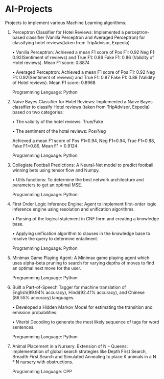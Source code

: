 # AI-Projects
Projects to implement various Machine Learning algorithms.

1. Perceptron Classifier for Hotel Reviews:
    Implemented a perceptron-based classifier (Vanilla Perceptron and Averaged Perceptron) for classifying hotel reviews(taken from TripAdvisor, Expedia).
    
    • Vanilla Perceptron: Achieved a mean F1 score of Pos F1: 0.92 Neg F1: 0.92(Sentiment of reviews) and True F1: 0.86 Fake F1: 0.86 (Validity of Hotel reviews). Mean F1 score: 0.8874
    
    • Averaged Perceptron: Achieved a mean F1 score of Pos F1: 0.92 Neg F1: 0.92(Sentiment of reviews) and True F1: 0.87 Fake F1: 0.88 (Validity of Hotel reviews). Mean F1 score: 0.8968
    
    Programming Language: Python

2. Naive Bayes Classifier for Hotel Reviews:
    Implemented a Naive Bayes classifier to classify Hotel reviews (taken from TripAdvisor, Expedia) based on two categories:
    
    • The validity of the hotel reviews: True/Fake
    
    • The sentiment of the hotel reviews: Pos/Neg
    
    Achieved a mean F1 score of Pos F1=0.94, Neg F1=0.94, True F1=0.88, Fake F1=0.89, Mean F1 = 0.9124

    Programming Language: Python
    
3. Collegiate Football Predictions:
    A Neural-Net model to predict football winning bets using tensor flow and Numpy.  
    
    •   Utils functions: To determine the best network architecture and parameters to get an optimal MSE. 
   
   Programming Language: Python

4. First Order Logic Inference Engine: 
    Agent to implement first-order logic inference engine using resolution and unification algorithms.
    
    •   Parsing of the logical statement in CNF form and creating a knowledge base.

    •	Applying unification algorithm to clauses in the knowledge base to resolve the query to determine entailment.
    
    Programming Language: Python

5. Minimax Game Playing Agent:
   A Minimax game playing agent which uses alpha-beta pruning to search for varying depths of moves to find an optimal next move for the user.
    
    Programming Language: Python 
    
6. Built a Part-of-Speech Tagger for machine translation of English(89.94% accuracy), Hindi(92.41% accuracy), and Chinese (86.55% accuracy) languages.
    
    • Developed a Hidden Markov Model for estimating the transition and emission probabilities.
 
    • Viterbi Decoding to generate the most likely sequence of tags for word sentences.
   
   Programming Language: Python
   
7. Animal Placement in a Nursery: Extension of N – Queens:
   Implementation of global search strategies like Depth First Search, Breadth First Search and Simulated Annealing to place K animals in a N * N nursery with obstructions.
   
   Programming Language: CPP
